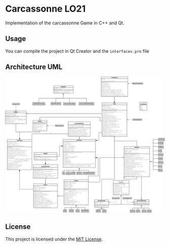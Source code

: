 # Carcassonne LO21

Implementation of the carcassonne Game in C++ and Qt.

## Usage

You can compile the project in Qt Creator and the `interfacev.pro` file

## Architecture UML

![UML](architecture.svg)

## License

This project is licensed under the [MIT License](LICENSE.md).